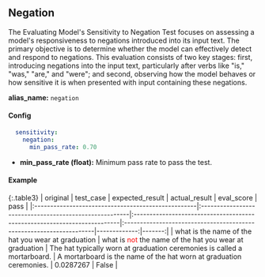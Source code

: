 
<div class="h3-box" markdown="1">


## Negation

The Evaluating Model's Sensitivity to Negation Test focuses on assessing a model's responsiveness to negations introduced into its input text. The primary objective is to determine whether the model can effectively detect and respond to negations. This evaluation consists of two key stages: first, introducing negations into the input text, particularly after verbs like "is," "was," "are," and "were"; and second, observing how the model behaves or how sensitive it is when presented with input containing these negations.

**alias_name:** `negation`

</div><div class="h3-box" markdown="1">

#### Config
```yaml
  sensitivity:
    negation:
      min_pass_rate: 0.70
```
- **min_pass_rate (float):** Minimum pass rate to pass the test.

</div><div class="h3-box" markdown="1">

#### Example

{:.table3}
| original                                           | test_case                                              | expected_result                                                          | actual_result                                                       |   eval_score |   pass |
|:---------------------------------------------------|:-------------------------------------------------------|:-------------------------------------------------------------------------|:--------------------------------------------------------------------|-------------:|-------:|
| what is the name of the hat you wear at graduation | what is <span style="color:red">not</span> the name of the hat you wear at graduation | The hat typically worn at graduation ceremonies is called a mortarboard. | A mortarboard is the name of the hat worn at graduation ceremonies. |    0.0287267 |      False |




</div>